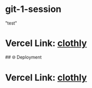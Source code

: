 # git-1-session
"test"
<h1><strong>Vercel Link:</strong> <a href="https://clothly.vercel.app/">clothly</a></h1>
## 🌐 Deployment
<h1><strong>Vercel Link:</strong> <a href="https://clothly.vercel.app/">clothly</a></h1>


